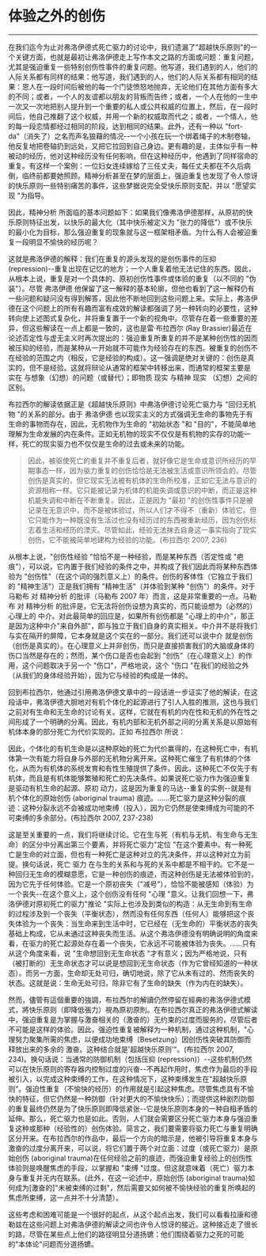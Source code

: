 # 体验之外的创伤

------

在我们迄今为止对弗洛伊德式死亡驱力的讨论中，我们遗漏了"超越快乐原则"的一个关键方面，也就是最初让弗洛伊德走上写作本文之路的方面或问题：重复问题，尤其是强迫重复一些特别创伤性事件的重复问题。他写道，我们遇到的人，他们的人际关系都有同样的结果：他写道，我们遇到的人，他们的人际关系都有相同的结果：恩人在一段时间后被他的每一个门徒愤怒地抛弃，无论他们在其他方面有多大的不同；或者，一个人的友谊都以朋友的背叛而告终；或者，一个人在他的一生中一次又一次地把别人提升到一个重要的私人或公共权威的位置上，然后，在一段时间后，他自己推翻了这个权威，并用一个新的权威取而代之；或者，一个情人，他的每一段恋情都经过相同的阶段，达到相同的结果。此外，还有一种以 "fort-da"（消失了）之名而声名狼藉的情况--一个小孩在玩一个绑着绳子的木制卷轴，他反复地把卷轴扔到远处，又把它拉回到自己身边。更有趣的是，主体似乎有一种被动的经历，他对这种经历没有任何影响，但在这种经历中，他遇到了同样宿命的重复。有这样一个案例：一位妇女连续嫁给了三任丈夫，每任丈夫都在不久后病倒，临终前都要她照顾。精神分析甚至在梦的层面上，强迫重复也发现了令人惊讶的快乐原则一些特别痛苦的事件，这些梦据说完全受快乐原则支配，并以 "愿望实现 "为指导。

因此，精神分析 所面临的基本问题如下：如果我们像弗洛伊德那样，从原初的快乐原则特征出发，以快乐的最大化（其中快乐被定义为 "张力的降低"）或不快乐的最小化为目标，那么强迫重复的现象就与这一框架相矛盾。为什么有人会被迫重复一段明显不愉快的经历呢？

这就是弗洛伊德的解释：我们在重复的源头发现的是创伤事件的压抑 (repression)--重复出现在记忆的地方；一个人重复着他无法记住的东西。因此，从根本上说，重复是对一个具体的、原初创伤性事件或体验的重复（以不同的 "伪装"）。尽管 弗洛伊德 他保留了这一解释的基本轮廓，但他也看到了这一解释仍有一些问题和疑问没有得到解答，因此他不断地回到这些问题上来。实际上，弗洛伊德在这个问题上的所有有趣而富有成效的解读都强调了另一种转向的必要性，这种转向使上述图式复杂化，并将重复置于一个新的视角中。尽管存在着一些重要的差异，但这些解读在一点上都是一致的，这也是雷·布拉西尔 (Ray Brassier)最近在论述否定性与虚无主义时再次提出的：强迫重复所重复的并不是某种创伤性的因而被压抑的经验，而是某种从一开始就不可能作为经验存在的东西。被重复的创伤不在经验的范围之内（相反，它是经验的构成）。这一强调是绝对关键的：创伤是真实的，但不是经验。这就将辩论从通常的框架中转移出来，而通常的框架主要是 实在 与想象（幻想）的问题（或替代）；即物质 现实 与精神 现实 （幻想）之间的区别。

布拉西尔的解读依据正是《超越快乐原则》中弗洛伊德讨论死亡驱力与 "回归无机物 "的关系的部分。由于 弗洛伊德 也以现实主义的方式强调无生命的事物先于有生命的事物而存在，因此，无机物作为生命的 "初始状态 "和 "目的"，不能简单地理解为生命发展的内在条件。正如无机物的现实不仅仅是有机物的实存的功能一样，死亡的现实驱力也不仅仅是生命的过去或未来的功能。

> 因此，被驱使死亡的重复并不重复后者，就好像它是生命或意识所经历的早期事态一样，因为驱力重复的创伤恰恰是无法被生活或意识所领会的。尽管创伤是真实的，但它现实无法被有机体的生命所校准，正如它无法与意识的资源相称一样。它只能被记录为机体的机能失调或意识的中断，而正是这种机能失调和中断在不断重复。因此，正是因为 "最初 "的创伤性事件只是被记录在无意识中，而不是被体验过，所以人们才不得不（重新）体验它。但它只能作为一种既没有生活过也没有经历过的东西被重新经历，因为创伤标志着生活和经历的湮灭。尽管如此，经验无法抹去自身这一事实指向了现实创伤，它不能被简单地建构为经验的功能。(布拉西尔 2007, 236)

从根本上说，"创伤性经验 "恰恰不是一种经验，而是某种东西（否定性或 "疤痕"），可以说，它内置于我们经验的条件之中，并构成了我们因此而将某种东西体验为 "创伤性"（在这个词的强烈意义上）的条件。创伤的客体性（它独立于我们的 "精神生活"）正是我们拥有 "精神生活"（并体验到某种 "创伤"）的条件。对于 马勒布 对 精神分析 的批评（马勒布 2007 年）而言，这是非常重要的一点。马勒布 对 精神分析 的批评是，它无法将创伤设想为真实的，而只能设想为（必然的）心理上的 中介。对此最简单的回应是，如果所有创伤都是 "心理上的中介"，那正是因为这种中介"来自外部"，即与独立于我们自身的真实相关。中介并不是将我们与实在隔开的屏障，它本身就是这个实在的一部分。我们还可以说中介 就是创伤（创伤是真实的）。在心理意义上并非创伤，而只是直接损害我们的大脑或身体的伤口当然是存在的；然而，某个伤口是否也会起到 "创伤"（在心理意义上）的作用，这个问题取决于另一个 "伤口"，严格地说，这个 "伤口 "在我们的经验之外（从我们的身体经验开始），因为它与经验的构成是一体的。

回到布拉西尔，他通过引用弗洛伊德文章中的一段话进一步证实了他的解读，在这段话中，弗洛伊德大胆地对有机个体化的起源进行了引人入胜的推测，这也与我们之前对有生命和无生命的讨论有关。这样，它就在有机的内在性和无机的外在性之间形成了一个明确的分离。因此，有机内部和无机外部之间的分离关系是以原始有机体本身的部分死亡为代价实现的。正如 布拉西尔 所说：

因此，个体化的有机生命是以这种原始的死亡为代价赢得的，在这种死亡中，有机体第一次有能力将自身与外部的无机物分离开来。这种死亡催生了有机体的个体化，从而为有机体的系统发育和有性生殖提供了条件。因此，这种死亡不仅先于有机体，而且是有机体能够繁殖和死亡的先决条件。如果说死亡驱力作为强迫重复 是驱动有机生命的起源、原初 动力，这是因为重复的马达--重复的实例--就是有机个体化的原始创伤 (aboriginal trauma) 痕迹。......死亡驱力是这种分裂的痕迹：这种分裂永远不会被成功地束缚（投入），因为它仍然是使束缚成为可能的不可束缚的多余部分。(布拉西尔 2007, 237-238)

这是至关重要的一点，我们将继续讨论。它在生与死（有机与无机、有生命与无生命）的区分中分离出第三个要素，并将死亡驱力"定位 "在这个要素中。有一种死亡是生命的对立面，但也有一种死亡是这种对立的先决条件，并以这种对立为前提。换句话说，死亡 驱力 在与生的关系和与死的关系中都是不相干的。它不是一种回归无生命的模糊意愿，它是一种创伤的痕迹，而这种创伤是无法被体验到的，因为它先于任何体验。它是一个原初丧失（"减号"），恰恰不能被感知（体验）为一个丧失--在这个意义上，这个创伤没有任何 "心理 "意义。让我们回想一下，弗洛伊德对原初死亡的驱力"推论 "实际上也涉及到类似的构造：从无生命到有生命的过程涉及到一个丧失（平衡状态），然而没有任何东西（任何人）能够把这个丧失体验为一个丧失：当生命来到生活中时，它已经在（无生命的）平衡状态的丧失基础上构成，它从未通过这种丧失而生活。从这个弗洛伊德没有明确说明的角度来看，在驱力的死亡起源处存在着一个丧失，它永远不可能被体验为丧失。......只有从这个角度来看，说 "生命想回到无生命状态 "才有意义；因为严格地说，只有（被打断的）无生命状态才可以说是想回到无生命状态（作为它曾经知道的一种状态）。而另一方面，生命却无处可归，确切地说，除了它从未有过的、然而丧失的状态。这就是说：生命无处可归，除非它有了生命的缺失（作为内在的缺失）。

然而，儘管有這個重要的強調，布拉西尔的解讀仍然停留在經典的弗洛伊德式模式，將快乐原则（即降低張力）視為原初原則。在布拉西尔真正的弗洛伊德式解读中，强迫重复是为掌握与激奋相关的（激奋的）无约束的过度而服务的，尽管后者不可能是这样的体验。因此，强迫性重复被解释为一种机制，通过这种机制，"心理努力聚集所需的焦虑，以便成功地束缚（Besetzung）因创伤性突破其防御而释放出来的多余的 激奋。这种结合就是'超越快乐原则'"。(布拉西尔 2007, 234)。换句话说：当通常的防御机制（包括压抑 (repression)）--这些机制仍然可以在快乐原则的寄存器内控制过度的兴奋--不再起作用时，焦虑作为最后的手段被引入，以完成这种束缚的工作，在这种情况下，这种束缚发生在"超越快乐原则"。强迫性重复（不愉快的经历）的作用就是引起这种焦虑。尽管焦虑具有不愉快的特征，但它仍然是一种防御（针对更大的不愉快快乐）；而提供这种剧烈防御的重复最终仍然是为了快乐原则即降低紧张--它是快乐原则本身的一种自相矛盾的延伸。那么，死亡驱力也是如此。否则，人们就会需要区分死亡驱力本身与强迫重复这种或那种（经验性的）创伤体验。简言之，我们要需要将驱力死亡与重复明确区分开来。在布拉西尔的作品中，最后一个方向的暗示是，他被引导将重复本身与激奋的过度分离开来，可以说，将它们置于两个对立面：过度（或死亡驱力）是原始创伤 (aboriginal trauma)在任何经验之前的痕迹，而强迫重复经验上的创伤性体验则是唤醒焦虑的手段，以掌握和 "束缚 "过度。但这就意味着（死亡）驱力本身与重复并无内在联系。(此外，在这一论述中，原始创伤 (aboriginal trauma)如何成为[激奋的]"未被束缚的过剩"，然后需要又如何被不愉快经验的重复所唤起的焦虑所束缚，这一点并不十分清楚）。

这些考虑和困难可能是一个很好的起点，从这个起点出发，我们可以看看拉康和德勒兹在这些问题上对弗洛伊德的解读之间也许令人惊讶的接近。这种接近走了很长的路，尽管在某些点上他们的路径明显分道扬镳：他们围绕着驱力之死的可能的"本体论"问题而分道扬镳。

